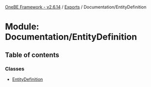 [OneBE Framework - v2.6.14](../README.md) / [Exports](../modules.md) / Documentation/EntityDefinition

# Module: Documentation/EntityDefinition

## Table of contents

### Classes

- [EntityDefinition](../classes/Documentation_EntityDefinition.EntityDefinition.md)
